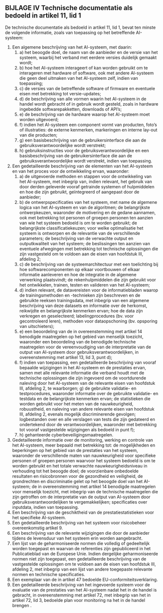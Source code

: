 ## BIJLAGE IV Technische documentatie als bedoeld in artikel 11, lid 1

De technische documentatie als bedoeld in artikel 11, lid 1, bevat ten minste de volgende informatie, zoals van toepassing op het betreffende AI-systeem:

1. Een algemene beschrijving van het AI-systeem, met daarin:
   1. a) het beoogde doel, de naam van de aanbieder en de versie van het systeem, waarbij het verband met eerdere versies duidelijk gemaakt wordt;
   2. b) hoe het AI-systeem interageert of kan worden gebruikt om te interageren met hardware of software, ook met andere AI-systeem die geen deel uitmaken van het AI-systeem zelf, indien van toepassing;
   3. c) de versies van de betreffende software of firmware en eventuele eisen met betrekking tot versie-updates;
   4. d) de beschrijving van alle vormen waarin het AI-systeem in de handel wordt gebracht of in gebruik wordt gesteld, zoals in hardware ingebedde softwarepakketten, downloads of API’s;
   5. e) de beschrijving van de hardware waarop het AI-systeem moet worden uitgevoerd;
   6. f) indien het AI-systeem een component vormt van producten, foto’s of illustraties: de externe kenmerken, markeringen en interne lay-out van die producten;
   7. g) een basisbeschrijving van de gebruikersinterface die aan de gebruiksverantwoordelijke wordt verstrekt;
   8. h) gebruiksinstructies voor de gebruiksverantwoordelijke en een basisbeschrijving van de gebruikersinterface die aan de gebruiksverantwoordelijke wordt verstrekt, indien van toepassing.
2. Een gedetailleerde beschrijving van de elementen van het AI-systeem en van het proces voor de ontwikkeling ervan, waaronder:
   1. a) de uitgevoerde methoden en stappen voor de ontwikkeling van het AI-systeem, met inbegrip van, indien relevant, het gebruik van door derden geleverde vooraf getrainde systemen of hulpmiddelen en hoe die zijn gebruikt, geïntegreerd of aangepast door de aanbieder;
   2. b) de ontwerpspecificaties van het systeem, met name de algemene logica van het AI-systeem en van de algoritmen; de belangrijkste ontwerpkeuzen, waaronder de motivering en de gedane aannamen, ook met betrekking tot personen of groepen personen ten aanzien van wie het systeem bedoeld is om te worden gebruikt; de belangrijkste classificatiekeuzen; voor welke optimalisatie het systeem is ontworpen en de relevantie van de verschillende parameters; de beschrijving van de verwachte output en outputkwaliteit van het systeem; de beslissingen ten aanzien van eventuele afwegingen met betrekking tot technische oplossingen die zijn vastgesteld om te voldoen aan de eisen van hoofdstuk III, afdeling 2;
   3. c) de beschrijving van de systeemarchitectuur met een toelichting bij hoe softwarecomponenten op elkaar voortbouwen of elkaar informatie aanleveren en hoe de integratie in de algemene verwerking plaatsvindt; de rekenhulpmiddelen die zijn gebruikt voor het ontwikkelen, trainen, testen en valideren van het AI-systeem;
   4. d) indien relevant, de datavereisten voor de informatiebladen waarop de trainingsmethoden en -technieken zijn beschreven en de gebruikte reeksen trainingsdata, met inbegrip van een algemene beschrijving van deze datasets en informatie over de herkomst, reikwijdte en belangrijkste kenmerken ervan; hoe de data zijn verkregen en geselecteerd; labelingprocedures (bv. voor gecontroleerd leren), methoden voor dataopschoning (bv. opsporing van uitschieters);
   5. e) een beoordeling van de in overeenstemming met artikel 14 benodigde maatregelen op het gebied van menselijk toezicht, waaronder een beoordeling van de benodigde technische maatregelen voor de vereenvoudiging van de interpretatie van de output van AI-systeem door gebruiksverantwoordelijken, in overeenstemming met artikel 13, lid 3, punt d);
   6. f) indien van toepassing, een gedetailleerde beschrijving van vooraf bepaalde wijzigingen in het AI-systeem en de prestaties ervan, samen met alle relevante informatie die verband houdt met de technische oplossingen die zijn ingevoerd om de voortdurende naleving door het AI-systeem van de relevante eisen van hoofdstuk III, afdeling 2, te waarborgen; g) de gebruikte validatie- en testprocedures, waaronder informatie over de gebruikte validatie- en testdata en de belangrijkste kenmerken ervan; de statistieken die worden gebruikt voor het meten van de nauwkeurigheid, robuustheid, en naleving van andere relevante eisen van hoofdstuk III, afdeling 2, evenals mogelijk discriminerende gevolgen; logbestanden over en alle verslagen van tests die zijn gedateerd en ondertekend door de verantwoordelijken, waaronder met betrekking tot vooraf vastgestelde wijzigingen als bedoeld in punt f);
   7. h) gehanteerde cyberbeveiligingsmaatregelen.
3. Gedetailleerde informatie over de monitoring, werking en controle van het AI-systeem, meer bepaald met betrekking tot: de mogelijkheden en beperkingen op het gebied van de prestaties van het systeem, waaronder de verschillende maten van nauwkeurigheid voor specifieke personen of groepen personen waarvoor het systeem bedoeld is om te worden gebruikt en het totale verwachte nauwkeurigheidsniveau in verhouding tot het beoogde doel; de voorzienbare onbedoelde resultaten en risicobronnen voor de gezondheid en veiligheid, de grondrechten en discriminatie gelet op het beoogde doel van het AI-systeem; de in overeenstemming met artikel 14 benodigde maatregelen voor menselijk toezicht, met inbegrip van de technische maatregelen die zijn getroffen om de interpretatie van de output van AI-systeem door gebruiksverantwoordelijken te vergemakkelijken; specificaties over inputdata, indien van toepassing.
4. Een beschrijving van de geschiktheid van de prestatiestatistieken voor het specifieke AI-systeem.
5. Een gedetailleerde beschrijving van het systeem voor risicobeheer overeenkomstig artikel 9.
6. Een beschrijving van de relevante wijzigingen die door de aanbieder tijdens de levensduur van het systeem erin worden aangebracht.
7. Een lijst van de geharmoniseerde normen die volledig of gedeeltelijk worden toegepast en waarvan de referenties zijn gepubliceerd in het Publicatieblad van de Europese Unie. Indien dergelijke geharmoniseerde normen niet zijn toegepast, een gedetailleerde beschrijving van de vastgestelde oplossingen om te voldoen aan de eisen van hoofdstuk III, afdeling 2, met inbegrip van een lijst van andere toegepaste relevante normen en technische specificaties.
8. Een exemplaar van de in artikel 47 bedoelde EU-conformiteitsverklaring.
9. Een gedetailleerde beschrijving van het ingevoerde systeem voor de evaluatie van de prestaties van het AI-systeem nadat het in de handel is gebracht, in overeenstemming met artikel 72, met inbegrip van het in artikel 72, lid 3, bedoelde plan voor monitoring na het in de handel brengen .
